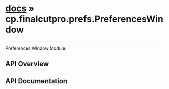 # [docs](index.md) » cp.finalcutpro.prefs.PreferencesWindow
---

Preferences Window Module.

## API Overview

## API Documentation

